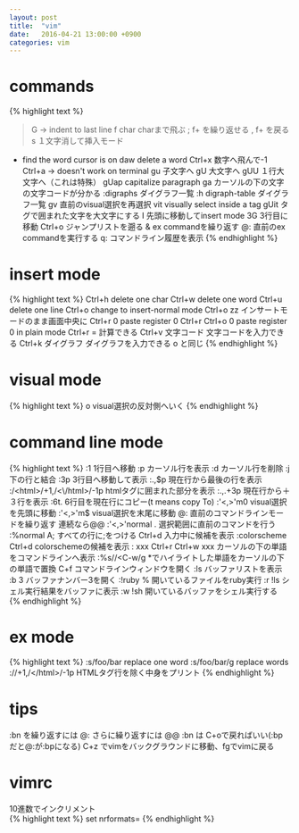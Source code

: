 ```yaml
---
layout: post
title:  "vim"
date:   2016-04-21 13:00:00 +0900
categories: vim
---
```


# commands

{% highlight text %}
>G -> indent to last line
f char charまで飛ぶ
; f+ を繰り返せる
, f+ を戻る
s １文字消して挿入モード
* find the word cursor is on
daw delete a word
Ctrl+x 数字へ飛んで-1
Ctrl+a -> doesn't work on terminal
gu 子文字へ
gU 大文字へ
gUU １行大文字へ（これは特殊）
gUap capitalize paragraph
ga カーソルの下の文字の文字コードが分かる
:digraphs ダイグラフ一覧
:h digraph-table ダイグラフ一覧
gv 直前のvisual選択を再選択
vit visually select inside a tag
gUit タグで囲まれた文字を大文字にする
I 先頭に移動してinsert mode
3G 3行目に移動
Ctrl+o ジャンプリストを遡る
& ex commandを繰り返す
@: 直前のex commandを実行する
q: コマンドライン履歴を表示
{% endhighlight %}

# insert mode

{% highlight text %}
Ctrl+h delete one char
Ctrl+w delete one word
Ctrl+u delete one line
Ctrl+o change to insert-normal mode
Ctrl+o zz インサートモードのまま画面中央に
Ctrl+r 0 paste register 0
Ctrl+r Ctrl+o 0 paste register 0 in plain mode
Ctrl+r = 計算できる
Ctrl+v 文字コード 文字コードを入力できる
Ctrl+k ダイグラフ ダイグラフを入力できる
<ESC>o <CR>と同じ
{% endhighlight %}

# visual mode
{% highlight text %}
o visual選択の反対側へいく
{% endhighlight %}

# command line mode
{% highlight text %}
:1 1行目へ移動
:p カーソル行を表示
:d カーソル行を削除
:j 下の行と結合
:3p 3行目へ移動して表示
:.,$p 現在行から最後の行を表示
:/<html>/+1,/<\/html>/-1p htmlタグに囲まれた部分を表示
:.,.+3p 現在行から＋３行を表示
:6t. 6行目を現在行にコピー(t means copy To)
:'<,>'m0 visual選択を先頭に移動
:'<,>'m$ visual選択を末尾に移動
@: 直前のコマンドラインモードを繰り返す 連続なら@@
:'<,>'normal . 選択範囲に直前のコマンドを行う
:%normal A; すべての行に;をつける
Ctrl+d 入力中に候補を表示
:colorscheme Ctrl+d colorschemeの候補を表示
: xxx Ctrl+r Ctrl+w xxx カーソルの下の単語をコマンドラインへ表示
:%s//<C-r><C-w/g *でハイライトした単語をカーソルの下の単語で置換
C+f コマンドラインウィンドウを開く
:ls バッファリストを表示
:b 3 バッファナンバー3を開く
:!ruby % 開いているファイルをruby実行
:r !ls シェル実行結果をバッファに表示
:w !sh 開いているバッファをシェル実行する
{% endhighlight %}

# ex mode
{% highlight text %}
:s/foo/bar replace one word
:s/foo/bar/g replace words
:/<html>/+1,/<\/html>/-1p HTMLタグ行を除く中身をプリント
{% endhighlight %}

# tips
:bn を繰り返すには @: さらに繰り返すには @@
:bn は C+oで戻ればいい(:bpだと@:が:bpになる)
C+z でvimをバックグラウンドに移動、fgでvimに戻る

# vimrc
10進数でインクリメント  
{% highlight text %}
set nrformats=
{% endhighlight %}

